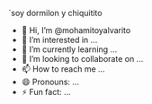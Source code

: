 `soy dormilon y chiquitito 
- 👋 Hi, I’m @mohamitoyalvarito
- 👀 I’m interested in ...
- 🌱 I’m currently learning ...
- 💞️ I’m looking to collaborate on ...
- 📫 How to reach me ...
- 😄 Pronouns: ...
- ⚡ Fun fact: ...

<!---
mohamitoyalvarito/mohamitoyalvarito is a ✨ special ✨ repository because its `README.md` (this file) appears on your GitHub profile.
You can click the Preview link to take a look at your changes.
--->
